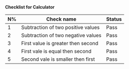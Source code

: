
**Checklist for Calculator**

| N% | Check name                         | Status |
|----|------------------------------------|--------|
| 1  | Subtraction of two positive values | Pass   |
| 2  | Subtraction of two negative values | Pass   |
| 3  | First value is greater then second | Pass   |
| 4  | First vale is equal then second    | Pass   |
| 5  | Second vale is smaller then first  | Pass   |


